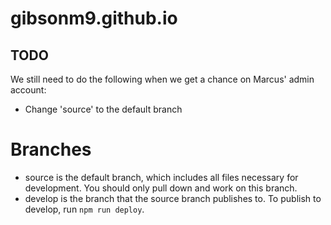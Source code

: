 # gibsonm9.github.io
## TODO
We still need to do the following when we get a chance on Marcus' admin account:
- Change 'source' to the default branch

# Branches
- source is the default branch, which includes all files necessary for development. You should only pull down and work on this branch.
- develop is the branch that the source branch publishes to. To publish to develop, run `npm run deploy`.
